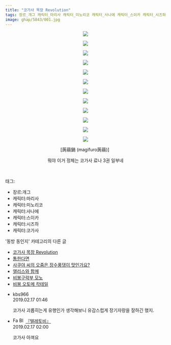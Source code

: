 ```yaml
---
title: "코가사 목장 Revolution"
tags: 장르_개그 캐릭터_마리사 캐릭터_미노리코 캐릭터_사나에 캐릭터_스이카 캐릭터_시즈하 캐릭터_코가사 蒟蒻鍋 magifuro蒟蒻 동방_동인지
image: ghap/5843/001.jpg
---
```

<div class="article">
<p style="text-align: center; clear: none; float: none;"><img src="{{ site.nasurl }}/ghap/5843/001.jpg"/></p>
<p style="text-align: center; clear: none; float: none;"><img src="{{ site.nasurl }}/ghap/5843/002.jpg"/></p>
<p style="text-align: center; clear: none; float: none;"><img src="{{ site.nasurl }}/ghap/5843/003.jpg"/></p>
<p style="text-align: center; clear: none; float: none;"><img src="{{ site.nasurl }}/ghap/5843/004.jpg"/></p>
<p style="text-align: center; clear: none; float: none;"><img src="{{ site.nasurl }}/ghap/5843/005.jpg"/></p>
<p style="text-align: center; clear: none; float: none;"><img src="{{ site.nasurl }}/ghap/5843/006.jpg"/></p>
<p style="text-align: center; clear: none; float: none;"><img src="{{ site.nasurl }}/ghap/5843/007.jpg"/></p>
<p style="text-align: center; clear: none; float: none;"><img src="{{ site.nasurl }}/ghap/5843/008.jpg"/></p>
<p style="text-align: center; clear: none; float: none;"><img src="{{ site.nasurl }}/ghap/5843/009.jpg"/></p>
<p style="text-align: center; clear: none; float: none;"><img src="{{ site.nasurl }}/ghap/5843/010.jpg"/></p>
<p style="text-align: center; clear: none; float: none;"><img src="{{ site.nasurl }}/ghap/5843/011.jpg"/></p>
<p style="text-align: center; clear: none; float: none;"><img src="{{ site.nasurl }}/ghap/5843/012.jpg"/></p>
<p style="text-align: center; clear: none; float: none;">[蒟蒻鍋 (magifuro蒟蒻)] </p>
<p style="text-align: center; clear: none; float: none;">뭐야 이거 정체는 코가사 료나 3권 일부네</p>
<p><br/></p>
</div><div class="tagTrail">
<p>태그: </p>
<ul>
<li>장르:개그</li>
<li>캐릭터:마리사</li>
<li>캐릭터:미노리코</li>
<li>캐릭터:사나에</li>
<li>캐릭터:스이카</li>
<li>캐릭터:시즈하</li>
<li>캐릭터:코가사</li>
</ul>
</div><div class="another">
<p>'동방 동인지' 카테고리의 다른 글</p>
<ul>
<li><a href="/2019-02-17-ghap_5843">코가사 목장 Revolution</a></li>
<li><a href="/2019-02-15-ghap_5840">통한다면</a></li>
<li><a href="/2019-02-11-ghap_5789">사쿠야 씨의 오줌은 장수풍댕이 맛인가요?</a></li>
<li><a href="/2019-02-07-ghap_5772">앨리스와 함께</a></li>
<li><a href="/2019-02-05-ghap_5737">비봉구락부 모노</a></li>
<li><a href="/2019-02-05-ghap_5736">비봉 오토메 칵테일</a></li>
</ul>
</div><div class="comment">
<ul>
<li class="cb_thumb_off" id="comment15435476">
<div class="cb_comment_area">
<div class="cb_info_area">
<div class="cb_section">
<span class="cb_nick_name">kbs966</span>
</div>
<div class="cb_section">
<span class="cb_date">2019.02.17 01:46 </span>
</div>
</div>
<div class="cb_dsc_comment">
<p class="cb_dsc">
											코가사 괴롭히는게 유행인가 생각해보니 유감스럽게 장기자랑을 잘하긴 했지.
										</p>
</div>
</div></li>
<li class="cb_thumb_off" id="comment15435479">
<div class="cb_comment_area">
<div class="cb_info_area">
<div class="cb_section">
<span class="cb_nick_name"><img alt="Favicon of https://18toby.tistory.com" height="16" onerror="this.onerror=null;this.parentNode.removeChild(this)" src="https://18toby.tistory.com/favicon.ico" width="16"/> <img alt="BlogIcon" height="16" onerror="this.parentNode.removeChild(this)" src="https://18toby.tistory.com/index.gif" width="16"/> <a href="https://18toby.tistory.com" onclick="return openLinkInNewWindow(this)">『텔레토비』</a></span>
</div>
<div class="cb_section">
<span class="cb_date">2019.02.17 02:00 </span>
</div>
</div>
<div class="cb_dsc_comment">
<p class="cb_dsc">
											코가사 아껴요
										</p>
</div>
</div></li>
</ul>
</div>